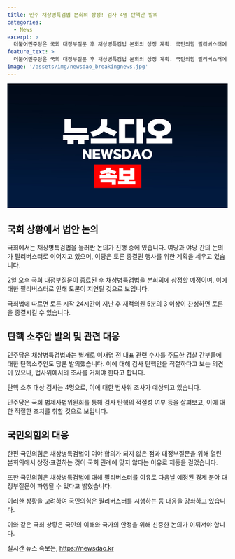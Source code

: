 ```yaml
---
title: 민주 채상병특검법 본회의 상정! 검사 4명 탄핵안 발의
categories:
  - News
excerpt: >
  더불어민주당은 국회 대정부질문 후 채상병특검법 본회의 상정 계획. 국민의힘 필리버스터에 대비해 토론 종결권 행사 및 종결 후 표결 예정. 민주당, 탄핵안 당론으로 발의하며 검사 탄핵 소추 대상 4명 제시. 정청래 법사위원장 주도로 검사 탄핵안 부각 예상. 국민의힘 필리버스터에 비상대기, 의원 조기귀국 등 긴급 지침 내림.
feature_text: >
  더불어민주당은 국회 대정부질문 후 채상병특검법 본회의 상정 계획. 국민의힘 필리버스터에 대비해 토론 종결권 행사 및 종결 후 표결 예정. 민주당, 탄핵안 당론으로 발의하며 검사 탄핵 소추 대상 4명 제시. 정청래 법사위원장 주도로 검사 탄핵안 부각 예상. 국민의힘 필리버스터에 비상대기, 의원 조기귀국 등 긴급 지침 내림.
image: '/assets/img/newsdao_breakingnews.jpg'
---
```


<p><img src="/assets/img/newsdao_breakingnews.jpg" alt="cryptoinkorea 속보" /></p>

<h2 data-ke-size="size26">국회 상황에서 법안 논의</h2>

<p>국회에서는 채상병특검법을 둘러싼 논의가 진행 중에 있습니다. 여당과 야당 간의 논의가 필리버스터로 이어지고 있으며, 여당은 토론 종결권 행사를 위한 계획을 세우고 있습니다.</p>

<p data-ke-size="size16">2일 오후 국회 대정부질문이 종료된 후 채상병특검법을 본회의에 상정할 예정이며, 이에 대한 필리버스터로 인해 토론이 지연될 것으로 보입니다. </p>

<p data-ke-size="size16">국회법에 따르면 토론 시작 24시간이 지난 후 재적의원 5분의 3 이상이 찬성하면 토론을 종결시킬 수 있습니다.</p>

<h2 data-ke-size="size26">탄핵 소추안 발의 및 관련 대응</h2>

<p>민주당은 채상병특검법과는 별개로 이재명 전 대표 관련 수사를 주도한 검찰 간부들에 대한 탄핵소추안도 당론 발의했습니다. 이에 대해 검사 탄핵안을 적절하다고 보는 의견이 있으나, 법사위에서의 조사를 거쳐야 한다고 합니다.</p>

<p data-ke-size="size16">탄핵 소추 대상 검사는 4명으로, 이에 대한 법사위 조사가 예상되고 있습니다.</p>

<p data-ke-size="size16">민주당은 국회 법제사법위원회를 통해 검사 탄핵의 적절성 여부 등을 살펴보고, 이에 대한 적절한 조치를 취할 것으로 보입니다.</p>

<h2 data-ke-size="size26">국민의힘의 대응</h2>

<p>한편 국민의힘은 채상병특검법이 여야 합의가 되지 않은 점과 대정부질문을 위해 열린 본회의에서 상정·표결하는 것이 국회 관례에 맞지 않다는 이유로 제동을 걸었습니다.</p>

<p data-ke-size="size16">또한 국민의힘은 채상병특검법에 대해 필리버스터를 이유로 다음날 예정된 경제 분야 대정부질문이 파행될 수 있다고 밝혔습니다.</p>

<p>이러한 상황을 고려하여 국민의힘은 필리버스터를 시행하는 등 대응을 강화하고 있습니다. </p>

<p>이와 같은 국회 상황은 국민의 이해와 국가의 안정을 위해 신중한 논의가 이뤄져야 합니다.</p>
실시간 뉴스 속보는, <a href="https://newsdao.kr" rel="dofollow">https://newsdao.kr</a>


